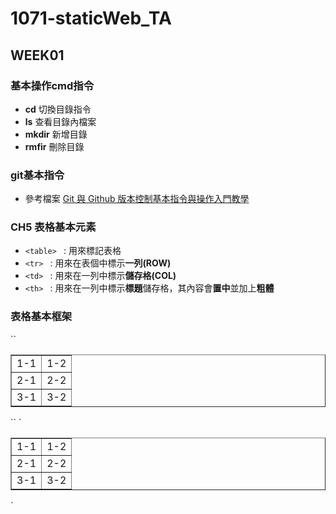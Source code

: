 # 1071-staticWeb_TA

## WEEK01
### 基本操作cmd指令
* **cd** 切換目錄指令
* **ls** 查看目錄內檔案
* **mkdir** 新增目錄
* **rmfir** 刪除目錄
### git基本指令
* 參考檔案 [Git 與 Github 版本控制基本指令與操作入門教學]

### CH5 表格基本元素
* `<table> ` : 用來標記表格
* `<tr> ` : 用來在表個中標示**一列(ROW)**
* `<td> ` : 用來在一列中標示**儲存格(COL)**
* `<th> ` : 用來在一列中標示**標題**儲存格，其內容會**置中**並加上**粗體**
### 表格基本框架
``
<table border="1">
  <tr>
    <td>1-1</td>
    <td>1-2</td>
   </tr>
   <tr>
    <td>2-1</td>
    <td>2-2</td>
   </tr>
   <tr>
    <td>3-1</td>
    <td>3-2</td>
  </tr>
</table>
``
`
<table border="1">
  <tr>
    <td>1-1</td>
    <td>1-2</td>
   </tr>
   <tr>
    <td>2-1</td>
    <td>2-2</td>
   </tr>
   <tr>
    <td>3-1</td>
    <td>3-2</td>
  </tr>
</table>
`




[Git 與 Github 版本控制基本指令與操作入門教學]: https://blog.techbridge.cc/2018/01/17/learning-programming-and-coding-with-python-git-and-github-tutorial/
